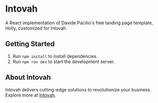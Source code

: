 # Intovah
A React implementation of Davide Pacilio's free landing page template, Holly, customized for Intovah.

## Getting Started
1. Run `npm install` to install dependencies.
2. Run `npm run dev` to start the development server.

## About Intovah
Intovah delivers cutting-edge solutions to revolutionize your business. Explore more at [Intovah](https://intovah.com).
